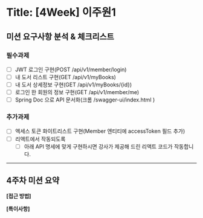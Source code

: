 # Title: [4Week] 이주원1

## 미션 요구사항 분석 & 체크리스트

### 필수과제

- [ ] JWT 로그인 구현(POST /api/v1/member/login)
- [ ] 내 도서 리스트 구현(GET /api/v1/myBooks)
- [ ] 내 도서 상세정보 구현(GET /api/v1/myBooks/{id})
- [ ] 로그인 한 회원의 정보 구현(GET /api/v1/member/me)
- [ ] Spring Doc 으로 API 문서화(크롬 /swagger-ui/index.html )

### 추가과제

- [ ] 엑세스 토큰 화이트리스트 구현(Member 엔티티에 accessToken 필드 추가)
- [ ] 리액트에서 작동되도록
  - [ ] 아래 API 명세에 맞게 구현하시면 강사가 제공해 드린 리액트 코드가 작동합니다.

---

## 4주차 미션 요약

**[접근 방법]**

**[특이사항]**
